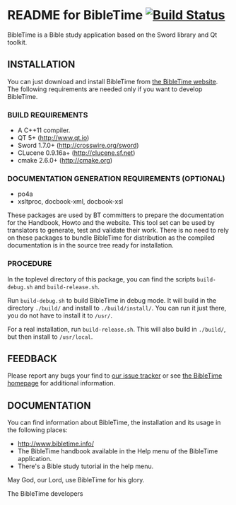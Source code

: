 README for BibleTime [![Build Status](https://travis-ci.org/bibletime/bibletime.svg?branch=master)](https://travis-ci.org/bibletime/bibletime)
====================

BibleTime is a Bible study application based on the Sword library and
Qt toolkit.

## INSTALLATION

You can just download and install BibleTime from
[the BibleTime website](http://bibletime.info/en/download).
The following requirements are needed only if you want to develop BibleTime.

### BUILD REQUIREMENTS
 - A C++11 compiler.
 - QT 5+ (http://www.qt.io)
 - Sword 1.7.0+ (http://crosswire.org/sword)
 - CLucene 0.9.16a+ (http://clucene.sf.net)
 - cmake 2.6.0+ (http://cmake.org)

### DOCUMENTATION GENERATION REQUIREMENTS (OPTIONAL)
 - po4a
 - xsltproc, docbook-xml, docbook-xsl

These packages are used by BT committers to prepare
the documentation for the Handbook, Howto and the
website.  This tool set can be used by translators to
generate, test and validate their work.
There is no need to rely on these packages to bundle
BibleTime for distribution as the compiled documentation
is in the source tree ready for installation.

### PROCEDURE

In the toplevel directory of this package, you can find
the scripts `build-debug.sh` and `build-release.sh`.

Run `build-debug.sh` to build BibleTime in debug mode.
It will build in the directory `./build/` and install to
`./build/install/`. You can run it just there, you do not
have to install it to `/usr/`.

For a real installation, run `build-release.sh`. This will
also build in `./build/`, but then install to `/usr/local`.


## FEEDBACK

Please report any bugs your find to
[our issue tracker](https://github.com/bibletime/bibletime/issues)
or see [the BibleTime homepage](http://www.bibletime.info/) for additional information.

## DOCUMENTATION

You can find information about BibleTime, the installation
and its usage in the following places:
 - http://www.bibletime.info/
 - The BibleTime handbook available in the Help menu of the BibleTime application.
 - There's a Bible study tutorial in the help menu.

May God, our Lord, use BibleTime for his glory.

The BibleTime developers
